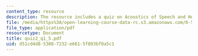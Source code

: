 ```yaml
---
content_type: resource
description: The resource includes a quiz on Acoustics of Speech and Hearing.
file: /media/https%3A/open-learning-course-data-rc.s3.amazonaws.com/6-551j-acoustics-of-speech-and-hearing-fall-2004/d51cd4d853087232e6615f893bf0a5c1_quiz2_q1_5.pdf
file_type: application/pdf
resourcetype: Document
title: quiz2_q1_5.pdf
uid: d51cd4d8-5308-7232-e661-5f893bf0a5c1
---
```

